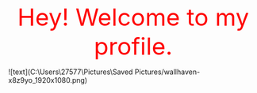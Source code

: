 <div align='center' ><font color=red size='70'>Hey! Welcome to my profile.</font></div>

![text](C:\Users\27577\Pictures\Saved Pictures/wallhaven-x8z9yo_1920x1080.png)

<!---
wanghs008/wanghs008 is a ✨ special ✨ repository because its `README.md` (this file) appears on your GitHub profile.
You can click the Preview link to take a look at your changes.
--->
